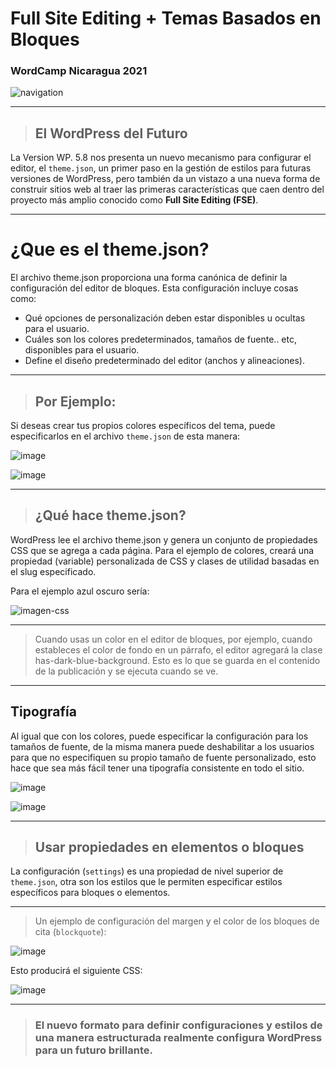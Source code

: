 <div class="intro w-nav">

# Full Site Editing + Temas Basados en Bloques
### WordCamp Nicaragua 2021

<div class="nav">

![navigation](../images/arrow-buton.jpg)

</div>

</div>

---

<div class="content">

> ## El WordPress del Futuro

La Version WP. 5.8 nos presenta un nuevo mecanismo para configurar el editor, el `theme.json`, un primer paso en la gestión de estilos para futuras versiones de WordPress, pero también da un vistazo a una nueva forma de construir sitios web al traer las primeras características que caen dentro del proyecto más amplio conocido como **Full Site Editing (FSE)**.

</div>

---

<div class="content">

# ¿Que es el theme.json?

El archivo theme.json proporciona una forma canónica de definir la configuración del editor de bloques. Esta configuración incluye cosas como:

<div class="lista">

- Qué opciones de personalización deben estar disponibles u ocultas para el usuario.
- Cuáles son los colores predeterminados, tamaños de fuente.. etc, disponibles para el usuario.
- Define el diseño predeterminado del editor (anchos y alineaciones).

</div>

</div>

---

<div class="content w-images">

> ## Por Ejemplo:

Si deseas crear tus propios colores específicos del tema, puede especificarlos en el archivo `theme.json` de esta manera:

<div class="flex-container">
<div class="flex-item">

![image](../images/themejson.jpg)

</div>
<div class="flex-item">

![image](../images/palette.png)

<div>
</div>

</div>

---

<div class="content w-images">

> ## ¿Qué hace theme.json?

WordPress lee el archivo theme.json y genera un conjunto de propiedades CSS que se agrega a cada página. Para el ejemplo de colores, creará una propiedad (variable) personalizada de CSS y clases de utilidad basadas en el slug especificado.

Para el ejemplo azul oscuro sería:

<div class="flex-item">

![imagen-css](../images/codecss.jpg)

</div>

</div>

---

<div class="content">

> Cuando usas un color en el editor de bloques, por ejemplo, cuando estableces el color de fondo en un párrafo, el editor agregará la clase has-dark-blue-background. Esto es lo que se guarda en el contenido de la publicación y se ejecuta cuando se ve.

</div>

---

<div class="content w-images">

## Tipografía

Al igual que con los colores, puede especificar la configuración para los tamaños de fuente, de la misma manera puede deshabilitar a los usuarios para que no especifiquen su propio tamaño de fuente personalizado, esto hace que sea más fácil tener una tipografía consistente en todo el sitio.

<div class="flex-container">
<div class="flex-item">

![image](../images/typojson.jpg)

</div>
<div class="flex-item">

![image](../images/typocss.jpg)

<div>
</div>

</div>

---

<div class="content">

> ## Usar propiedades en elementos o bloques
La configuración (`settings`) es una propiedad de nivel superior de `theme.json`, otra son los estilos que le permiten especificar estilos específicos para bloques o elementos.

</div>

---

<div class="content w-images">

> Un ejemplo de configuración del margen y el color de los bloques de cita (`blockquote`):

<div class="flex-container">
<div class="flex-item">

![image](../images/bloquejson.jpg)

</div>
<div class="flex-item">
Esto producirá el siguiente CSS:

![image](../images/bloquecss.jpg)

<div>
</div>

</div>

---

<div class="intro">

> ### El nuevo formato para definir configuraciones y estilos de una manera estructurada realmente configura WordPress para un futuro brillante.

</div>
